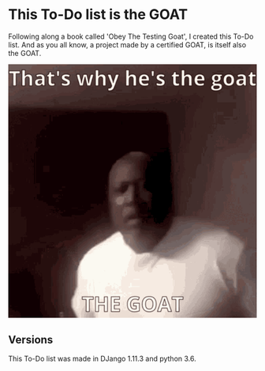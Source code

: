 # This To-Do list is the GOAT
Following along a book called 'Obey The Testing Goat', I created this To-Do list.
And as you all know, a project made by a certified GOAT, is itself also the GOAT.


![the-goat](src/thats-why-hes-the-goat-the-goat.gif)


## Versions
This To-Do list was made in DJango 1.11.3 and python 3.6.
